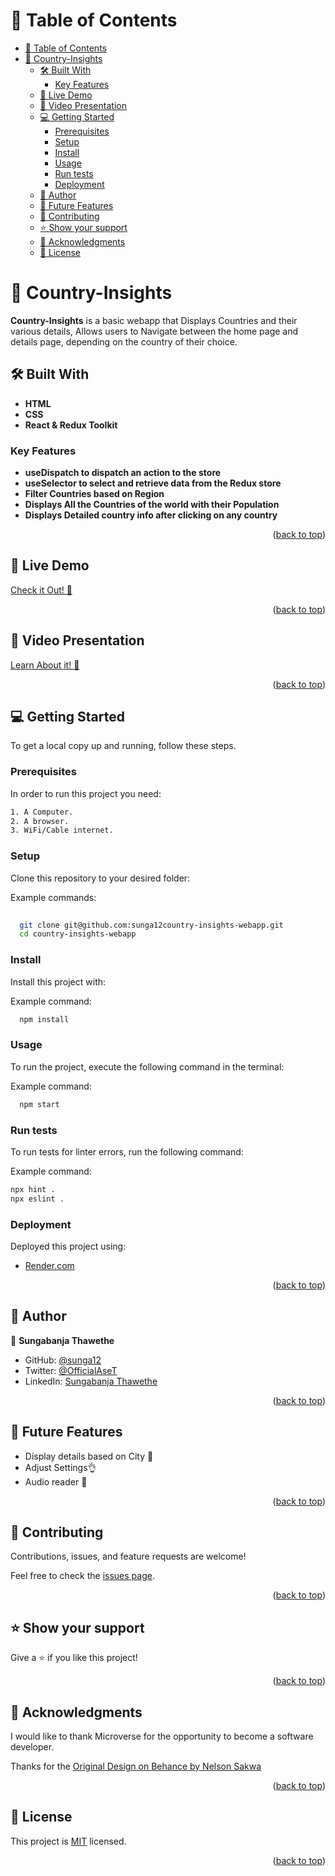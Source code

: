
<a name="readme-top"></a>
# 📗 Table of Contents

- [📗 Table of Contents](#-table-of-contents)
- [📖 Country-Insights ](#-country-insights-)
  - [🛠 Built With ](#-built-with-)
    - [Key Features ](#key-features-)
  - [🚀 Live Demo ](#-live-demo-)
  - [🚀 Video Presentation ](#-video-presentation-)
  - [💻 Getting Started ](#-getting-started-)
    - [Prerequisites](#prerequisites)
    - [Setup](#setup)
    - [Install](#install)
    - [Usage](#usage)
    - [Run tests](#run-tests)
    - [Deployment](#deployment)
  - [👥 Author ](#-author-)
  - [🔭 Future Features ](#-future-features-)
  - [🤝 Contributing ](#-contributing-)
  - [⭐️ Show your support ](#️-show-your-support-)
  - [🙏 Acknowledgments ](#-acknowledgments-)
  - [📝 License ](#-license-)

<!-- PROJECT DESCRIPTION -->

# 📖 Country-Insights <a name="about-project"></a>

**Country-Insights** is a basic webapp that Displays Countries and their various details, Allows users to Navigate between the home page and details page, depending on the country of their choice.

## 🛠 Built With <a name="built-with"></a>
- **HTML**
- **CSS**
- **React & Redux Toolkit**

<!-- Features -->

### Key Features <a name="key-features"></a>

- **useDispatch to dispatch an action to the store**
- **useSelector to select and retrieve data from the Redux store**
- **Filter Countries based on Region**
- **Displays All the Countries of the world with their Population**
- **Displays Detailed country info after clicking on any country**

<p align="right">(<a href="#readme-top">back to top</a>)</p>

<!-- LIVE DEMO -->

## 🚀 Live Demo <a name="live-demo"></a>

  [Check it Out! 🎉](https://country-insights-webapp.onrender.com/)

<p align="right">(<a href="#readme-top">back to top</a>)</p> 


## 🚀 Video Presentation <a name="live-demo"></a>

  [Learn About it! 🎉](https://drive.google.com/file/d/1OLRA5fCWAc3ozY2KLf64zFKZgTvOXXUi/view?usp=sharing)

<p align="right">(<a href="#readme-top">back to top</a>)</p> 

<!-- GETTING STARTED -->

## 💻 Getting Started <a name="getting-started"></a>


To get a local copy up and running, follow these steps.

### Prerequisites

In order to run this project you need:

```sh
1. A Computer.
2. A browser.
3. WiFi/Cable internet.
```
 

### Setup

Clone this repository to your desired folder:


Example commands:

```sh
  
  git clone git@github.com:sunga12country-insights-webapp.git
  cd country-insights-webapp


```


### Install

Install this project with:


Example command:

```sh
  npm install
```


### Usage

To run the project, execute the following command in the terminal:


Example command:

```sh
  npm start 
```


### Run tests

To run tests for linter errors, run the following command:


Example command:

```sh
npx hint .
npx eslint .
```


### Deployment

Deployed this project using:

- [Render.com](https://render.com/)


<p align="right">(<a href="#readme-top">back to top</a>)</p>

<!-- AUTHORS -->

## 👥 Author <a name="authors"></a>

👤 **Sungabanja Thawethe**

- GitHub: [@sunga12](https://github.com/sunga12)
- Twitter: [@OfficialAseT](https://twitter.com/OfficialAseT)
- LinkedIn: [Sungabanja Thawethe](https://www.linkedin.com/in/sungabanja-thawethe/)


<p align="right">(<a href="#readme-top">back to top</a>)</p>

<!-- FUTURE FEATURES -->

## 🔭 Future Features <a name="future-features"></a>

- Display details based on City 🚀
- Adjust Settings👌
- Audio reader 💯

<p align="right">(<a href="#readme-top">back to top</a>)</p>

<!-- CONTRIBUTING -->

## 🤝 Contributing <a name="contributing"></a>

Contributions, issues, and feature requests are welcome!

Feel free to check the [issues page](https://github.com/sunga12/country-insights-webapp/issues).

<p align="right">(<a href="#readme-top">back to top</a>)</p>

<!-- SUPPORT -->

## ⭐️ Show your support <a name="support"></a>

Give a ⭐️ if you like this project!

<p align="right">(<a href="#readme-top">back to top</a>)</p>

<!-- ACKNOWLEDGEMENTS -->

## 🙏 Acknowledgments <a name="acknowledgements"></a>


I would like to thank Microverse for the opportunity to become a software developer.

Thanks for the [Original Design on Behance by Nelson Sakwa](https://www.behance.net/sakwadesignstudio)

<p align="right">(<a href="#readme-top">back to top</a>)</p>


<!-- LICENSE -->

## 📝 License <a name="license"></a>

This project is [MIT](./LICENSE.md) licensed.

<p align="right">(<a href="#readme-top">back to top</a>)</p>

